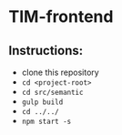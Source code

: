 # TIM-frontend

## Instructions:

- clone this repository
- `cd <project-root>`
- `cd src/semantic`
- `gulp build`
- `cd ../../`
- `npm start -s`
